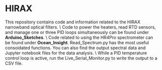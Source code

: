 # HIRAX
This repository contains code and information related to the HIRAX narrowband optical filters. 
\\
Code to power the heaters, read RTD sensors, and manage one or three PID loops simultaneously can be found under __Arduino_Sketches__.
\\
Code related to using the HR4Pro spectrometer can be found under __Ocean_Insight__. Read_Spectrum.py has the most useful consoidated functions. You can also find the output spectral data and Jupyter notebook files for the data analysis. 
\\
While a PID temperature control loop is active, run the Live_Serial_Monitor.py to write the output to a CSV file. 
